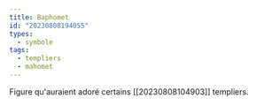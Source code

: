 ```yaml
---
title: Baphomet
id: "20230808194055"
types:
  - symbole
tags:
  - templiers
  - mahomet
---
```


Figure qu'auraient adoré certains [[20230808104903]] templiers.